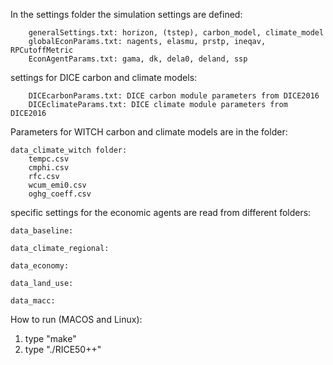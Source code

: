 In the settings folder the simulation settings are defined:

		generalSettings.txt: horizon, (tstep), carbon_model, climate_model
		globalEconParams.txt: nagents, elasmu, prstp, ineqav, RPCutoffMetric
		EconAgentParams.txt: gama, dk, dela0, deland, ssp
settings for DICE carbon and climate models:

		DICEcarbonParams.txt: DICE carbon module parameters from DICE2016
		DICEclimateParams.txt: DICE climate module parameters from DICE2016
Parameters for WITCH carbon and climate models are in the folder:

	data_climate_witch folder:
		tempc.csv
		cmphi.csv
		rfc.csv
		wcum_emi0.csv
		oghg_coeff.csv

specific settings for the economic agents are read from different folders:

	data_baseline:

	data_climate_regional:

	data_economy:

	data_land_use:

	data_macc:



How to run
(MACOS and Linux):
1) type "make"
2) type "./RICE50++"
